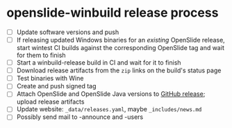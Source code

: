 # openslide-winbuild release process

- [ ] Update software versions and push
- [ ] If releasing updated Windows binaries for an *existing* OpenSlide release, start wintest CI builds against the corresponding OpenSlide tag and wait for them to finish
- [ ] Start a winbuild-release build in CI and wait for it to finish
- [ ] Download release artifacts from the `zip` links on the build's status page
- [ ] Test binaries with Wine
- [ ] Create and push signed tag
- [ ] Attach OpenSlide and OpenSlide Java versions to [GitHub release](https://github.com/openslide/openslide-winbuild/releases/new); upload release artifacts
- [ ] Update website: `_data/releases.yaml`, maybe `_includes/news.md`
- [ ] Possibly send mail to -announce and -users
